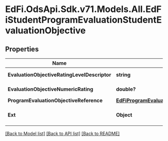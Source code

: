 # EdFi.OdsApi.Sdk.v71.Models.All.EdFiStudentProgramEvaluationStudentEvaluationObjective

## Properties

Name | Type | Description | Notes
------------ | ------------- | ------------- | -------------
**EvaluationObjectiveRatingLevelDescriptor** | **string** | The rating level achieved based upon the rating or score for the evaluation objective. | [optional] 
**EvaluationObjectiveNumericRating** | **double?** | The numerical rating or score for the evaluation objective. | [optional] 
**ProgramEvaluationObjectiveReference** | [**EdFiProgramEvaluationObjectiveReference**](EdFiProgramEvaluationObjectiveReference.md) |  | 
**Ext** | **Object** | Extensions to the StudentProgramEvaluationStudentEvaluationObjective entity. | [optional] 

[[Back to Model list]](../README.md#documentation-for-models) [[Back to API list]](../README.md#documentation-for-api-endpoints) [[Back to README]](../README.md)

